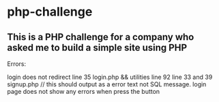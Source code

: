 # php-challenge


## This is a PHP challenge for a company who asked me to build a simple site using PHP

Errors:

login does not redirect line 35 login.php && utilities line 92
line 33 and 39 signup.php // this should output as a error text not SQL message.
login page does not show any errors when press the button
